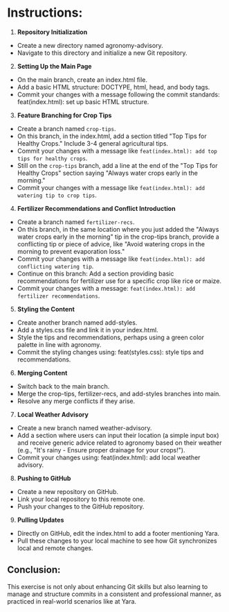 # Instructions:

1. **Repository Initialization**
* Create a new directory named agronomy-advisory.
* Navigate to this directory and initialize a new Git repository.

2. **Setting Up the Main Page**
* On the main branch, create an index.html file.
* Add a basic HTML structure: DOCTYPE, html, head, and body tags.
* Commit your changes with a message following the commit standards: feat(index.html): set up basic HTML structure.

3. **Feature Branching for Crop Tips**
* Create a branch named `crop-tips`.
* On this branch, in the index.html, add a section titled "Top Tips for Healthy Crops." Include 3-4 general agricultural tips.
* Commit your changes with a message like `feat(index.html): add top tips for healthy crops`.
* Still on the `crop-tips` branch, add a line at the end of the "Top Tips for Healthy Crops" section saying "Always water crops early in the morning."
* Commit your changes with a message like `feat(index.html): add watering tip to crop tips`.

4. **Fertilizer Recommendations and Conflict Introduction**
* Create a branch named `fertilizer-recs`.
* On this branch, in the same location where you just added the "Always water crops early in the morning" tip in the crop-tips branch, provide a conflicting tip or piece of advice, like "Avoid watering crops in the morning to prevent evaporation loss."
* Commit your changes with a message like `feat(index.html): add conflicting watering tip`.
* Continue on this branch: Add a section providing basic recommendations for fertilizer use for a specific crop like rice or maize.
* Commit your changes with a message: `feat(index.html): add fertilizer recommendations`.

5. **Styling the Content**
* Create another branch named add-styles.
* Add a styles.css file and link it in your index.html.
* Style the tips and recommendations, perhaps using a green color palette in line with agronomy.
* Commit the styling changes using: feat(styles.css): style tips and recommendations.

6. **Merging Content**
* Switch back to the main branch.
* Merge the crop-tips, fertilizer-recs, and add-styles branches into main.
* Resolve any merge conflicts if they arise.

7. **Local Weather Advisory**
* Create a new branch named weather-advisory.
* Add a section where users can input their location (a simple input box) and receive generic advice related to agronomy based on their weather (e.g., "It's rainy - Ensure proper drainage for your crops!").
* Commit your changes using: feat(index.html): add local weather advisory.

8. **Pushing to GitHub**
* Create a new repository on GitHub.
* Link your local repository to this remote one.
* Push your changes to the GitHub repository.

9. **Pulling Updates**
* Directly on GitHub, edit the index.html to add a footer mentioning Yara.
* Pull these changes to your local machine to see how Git synchronizes local and remote changes.

## Conclusion:
This exercise is not only about enhancing Git skills but also learning to manage and structure commits in a consistent and professional manner, as practiced in real-world scenarios like at Yara.
